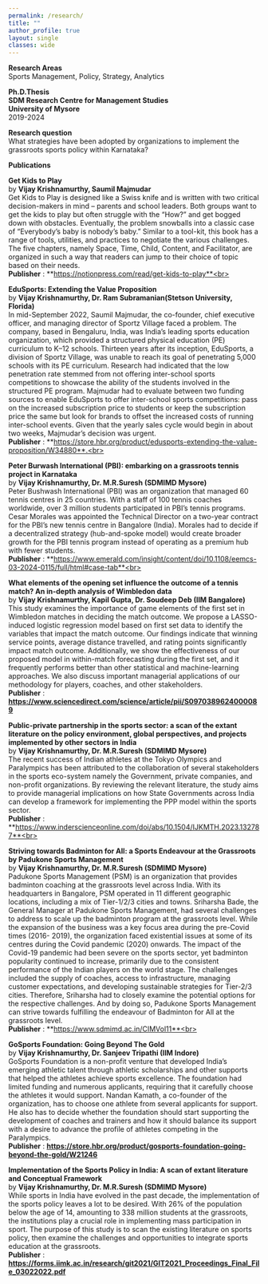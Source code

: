 ```yaml
---
permalink: /research/
title: ""
author_profile: true
layout: single
classes: wide
---
```

**Research Areas**  
Sports Management, Policy, Strategy, Analytics 

**Ph.D.Thesis**  
**SDM Research Centre for Management Studies**  
**University of Mysore**  
2019-2024

**Research question**     
What strategies have been adopted by organizations to implement the grassroots sports policy within Karnataka?  

**Publications**      

**Get Kids to Play**<br>
by **Vijay Krishnamurthy, Saumil Majmudar**<br>
Get Kids to Play is designed like a Swiss knife and is written with two critical decision-makers in mind – parents and school leaders. Both groups want to get the kids to play but often struggle with the “How?” and get bogged down with obstacles. Eventually, the problem snowballs into a classic case of “Everybody’s baby is nobody’s baby.” Similar to a tool-kit, this book has a range of tools, utilities, and practices to negotiate the various challenges. The five chapters, namely Space, Time, Child, Content, and Facilitator, are organized in such a way that readers can jump to their choice of topic based on their needs.<br> 
**Publisher** : **https://notionpress.com/read/get-kids-to-play**<br>

**EduSports: Extending the Value Proposition**<br>
by **Vijay Krishnamurthy, Dr. Ram Subramanian(Stetson University, Florida)** <br>
In mid-September 2022, Saumil Majmudar, the co-founder, chief executive officer, and managing director of Sportz Village faced a problem. The company, based in Bengaluru, India, was India’s leading sports education organization, which provided a structured physical education (PE) curriculum to K–12 schools. Thirteen years after its inception, EduSports, a division of Sportz Village, was unable to reach its goal of penetrating 5,000 schools with its PE curriculum. Research had indicated that the low penetration rate stemmed from not offering inter-school sports competitions to showcase the ability of the students involved in the structured PE program. Majmudar had to evaluate between two funding sources to enable EduSports to offer inter-school sports competitions: pass on the increased subscription price to students or keep the subscription price the same but look for brands to offset the increased costs of running inter-school events. Given that the yearly sales cycle would begin in about two weeks, Majmudar’s decision was urgent. <br> **Publisher** : **https://store.hbr.org/product/edusports-extending-the-value-proposition/W34880**.<br> 

**Peter Burwash International (PBI): embarking on a grassroots tennis project in Karnataka**<br>
by **Vijay Krishnamurthy, Dr. M.R.Suresh (SDMIMD Mysore)** <br>
Peter Bushwash International (PBI) was an organization that managed 60 tennis centres in 25 countries. With a staff of 100 tennis coaches worldwide, over 3 million students participated in PBI’s tennis programs. Cesar Morales was appointed the Technical Director on a two-year contract for the PBI’s new tennis centre in Bangalore (India). Morales had to decide if a decentralized strategy (hub-and-spoke model) would create broader growth for the PBI tennis program instead of operating as a premium hub with fewer students. <br> **Publisher** : **https://www.emerald.com/insight/content/doi/10.1108/eemcs-03-2024-0115/full/html#case-tab**<br> 

**What elements of the opening set influence the outcome of a tennis match? An in-depth analysis of Wimbledon data**<br>  by **Vijay Krishnamurthy, Kapil Gupta, Dr. Soudeep Deb (IIM Bangalore)**  
This study examines the importance of game elements of the first set in Wimbledon matches in deciding the match outcome. We propose a LASSO-induced logistic regression model based on first set data to identify the variables that impact the match outcome. Our findings indicate that winning service points, average distance travelled, and rating points significantly impact match outcome. Additionally, we show the effectiveness of our proposed model in within-match forecasting during the first set, and it frequently performs better than other statistical and machine-learning approaches. We also discuss important managerial applications of our methodology for players, coaches, and other stakeholders. <br> **Publisher** : **https://www.sciencedirect.com/science/article/pii/S0970389624000089** <br>

**Public-private partnership in the sports sector: a scan of the extant literature on the policy environment, global perspectives, and projects implemented by other sectors in India** <br> 
by **Vijay Krishnamurthy, Dr. M.R.Suresh (SDMIMD Mysore)** <br>
The recent success of Indian athletes at the Tokyo Olympics and Paralympics has been attributed to the collaboration of several stakeholders in the sports eco-system namely the Government, private companies, and non-profit organizations. By reviewing the relevant literature, the study aims to provide managerial implications on how State Governments across India can develop a framework for implementing the PPP model within the sports sector.<br> 
**Publisher** : **https://www.inderscienceonline.com/doi/abs/10.1504/IJKMTH.2023.132787**<br>

**Striving towards Badminton for All: a Sports Endeavour at the Grassroots by Padukone Sports Management** <br>
by **Vijay Krishnamurthy, Dr. M.R.Suresh (SDMIMD Mysore)** <br>
Padukone Sports Management (PSM) is an organization that provides badminton coaching at the grassroots level across India. With its headquarters in Bangalore, PSM operated in 11 different geographic locations, including a mix of Tier-1/2/3 cities and towns. Sriharsha Bade, the General Manager at Padukone Sports Management, had several challenges to address to scale up the badminton program at the grassroots level. While the expansion of the business was a key focus area during the pre-Covid times (2016- 2019), the organization faced existential issues at some of its centres during the Covid pandemic (2020) onwards. The impact of the Covid-19 pandemic had been severe on the sports sector, yet badminton popularity continued to increase, primarily due to the consistent performance of the Indian players on the world stage. The challenges included the supply of coaches, access to infrastructure, managing customer expectations, and developing sustainable strategies for Tier-2/3 cities. Therefore, Sriharsha had to closely examine the potential options for the respective challenges. And by doing so, Padukone Sports Management can strive towards fulfilling the endeavour of Badminton for All at the grassroots level.   
**Publisher** : **https://www.sdmimd.ac.in/CIMVol11**<br>

**GoSports Foundation: Going Beyond The Gold**  
by **Vijay Krishnamurthy, Dr. Sanjeev Tripathi (IIM Indore)** <br>
GoSports Foundation is a non-profit venture that developed India’s emerging athletic talent through athletic scholarships and other supports that helped the athletes achieve sports excellence. The foundation had limited funding and numerous applicants, requiring that it carefully choose the athletes it would support. Nandan Kamath, a co-founder of the organization, has to choose one athlete from several applicants for support. He also has to decide whether the foundation should start supporting the development of coaches and trainers and how it should balance its support with a desire to advance the profile of athletes competing in the Paralympics.  
**Publisher** : **https://store.hbr.org/product/gosports-foundation-going-beyond-the-gold/W21246**
 
**Implementation of the Sports Policy in India: A scan of extant literature and Conceptual Framework**   
by **Vijay Krishnamurthy, Dr. M.R.Suresh (SDMIMD Mysore)**<br>
While sports in India have evolved in the past decade, the implementation of the sports policy leaves a lot to be desired. With 26% of the population below the age of 14, amounting to 338 million students at the grassroots, the institutions play a crucial role in implementing mass participation in sport. The purpose of this study is to scan the existing literature on sports policy, then examine the challenges and opportunities to integrate sports education at the grassroots.   
**Publisher** : **https://forms.iimk.ac.in/research/git2021/GIT2021_Proceedings_Final_File_03022022.pdf** 
